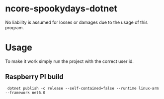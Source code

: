 # ncore-spookydays-dotnet
No liability is assumed for losses or damages due to the usage of this program.
# Usage

To make it work simply run the project with the correct user id. 

## Raspberry PI build

     dotnet publish -c release --self-contained=false --runtime linux-arm --framework net6.0
